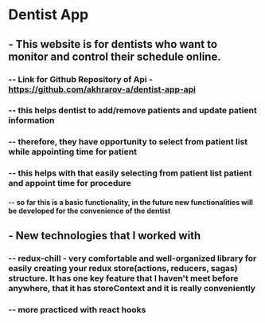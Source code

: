 # Dentist App
## - This website is for dentists who want to monitor and control their schedule online.

### -- Link for Github Repository of Api - https://github.com/akhrarov-a/dentist-app-api

### -- this helps dentist to add/remove patients and update patient information
### -- therefore, they have opportunity to select from patient list while appointing time for patient
### -- this helps with that easily selecting from patient list patient and appoint time for procedure

#### -- so far this is a basic functionality, in the future new functionalities will be developed for the convenience of the dentist  

## - New technologies that I worked with

### -- redux-chill - very comfortable and well-organized library for easily creating your redux store(actions, reducers, sagas) structure. It has one key feature that I haven't meet before anywhere, that it has storeContext and it is really conveniently
### -- more practiced with react hooks
